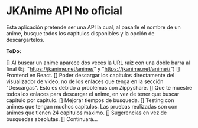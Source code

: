 # JKAnime API No oficial

Esta aplicación pretende ser una API la cual, al pasarle el nombre de un anime, busque todos los capitulos disponibles y la opción de descargartelos.

**ToDo:**

[] Al buscar un anime aparece dos veces la URL raíz con una doble barra al final (Ej: "https://jkanime.net/anime/" y "https://jkanime.net/anime//")
[] Frontend en React.
[] Poder descargar los capitulos directamente del visualizador de video, no de los enlaces que tenga en la sección "Descargas". Esto es debido a problemas con Zippyshare.
[] Que te muestre todos los enlaces para descargar el anime, en vez de tener que buscar capitulo por capitulo.
[] Mejorar tiempos de busqueda.
[] Testing con animes que tengan muchos capitulos. Las pruebas realizadas son con animes que tienen 24 capitulos máximo.
[] Sugerencias en vez de busquedas absolutas.
[] Continuará...

